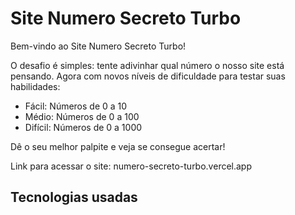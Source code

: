 # Site Numero Secreto Turbo
Bem-vindo ao Site Numero Secreto Turbo!

O desafio é simples: tente adivinhar qual número o nosso site está pensando. Agora com novos níveis de dificuldade para testar suas habilidades:

- Fácil: Números de 0 a 10
- Médio: Números de 0 a 100
- Difícil: Números de 0 a 1000
  
Dê o seu melhor palpite e veja se consegue acertar!

Link para acessar o site: numero-secreto-turbo.vercel.app

## Tecnologias usadas
